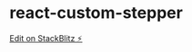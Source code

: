 # react-custom-stepper

[Edit on StackBlitz ⚡️](https://stackblitz.com/edit/stackblitz-starters-lyrzeu)